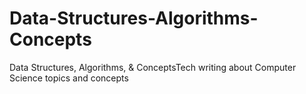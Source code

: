 # Data-Structures-Algorithms-Concepts
Data Structures, Algorithms, &amp; ConceptsTech writing about Computer Science topics and concepts
